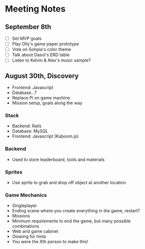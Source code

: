 # Meeting Notes
## September 8th
- [ ] Set MVP goals
- [ ] Play Olly's game paper prototype
- [ ] Vote on Sohpia's color theme
- [ ] Talk about Dasol's ERD table
- [ ] Listen to Kelvin & Alex's music sample?

## August 30th, Discovery
- Frontend: Javascript
- Database…?
- Replace Pi on game machine
- Mission setup, goals along the way

### Stack

- Backend: Rails
- Database: MySQL
- Frontend: Javascript (Kaboom.js)

### Backend

- Used to store leaderboard, tools and materials

### Sprites

- Use sprite to grab and drop off object at another location


### Game Mechanics

- Singleplayer
- Ending scene where you create everything in the game, restart?
- Missions
- Minimum requirements to end the game, but many possible combinations
- Web and game cabinet
- Glowing for hints
- You were the Xth person to make this!